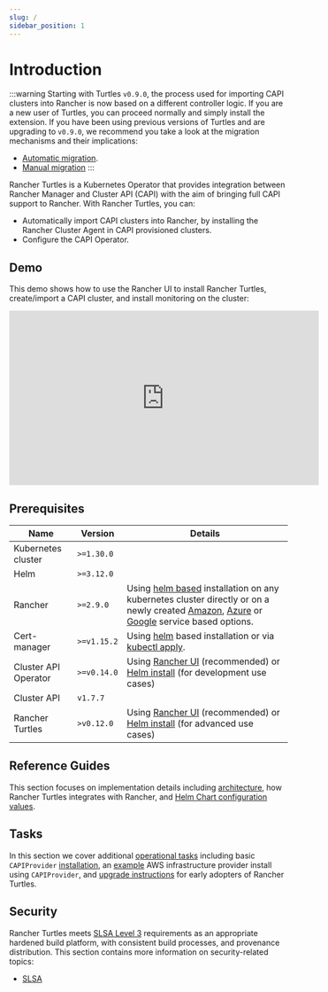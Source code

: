 ```yaml
---
slug: /
sidebar_position: 1
---
```


# Introduction

:::warning
Starting with Turtles `v0.9.0`, the process used for importing CAPI clusters into Rancher is now based on a different controller logic. If you are a new user of Turtles, you can proceed normally and simply install the extension. If you have been using previous versions of Turtles and are upgrading to `v0.9.0`, we recommend you take a look at the migration mechanisms and their implications:
- [Automatic migration](../tasks/maintenance/automigrate_to_v3_import.md).
- [Manual migration](../tasks/maintenance/import_controller_upgrade.md)
:::

Rancher Turtles is a Kubernetes Operator that provides integration between Rancher Manager and Cluster API (CAPI) with the aim of bringing full CAPI support to Rancher. With Rancher Turtles, you can:

- Automatically import CAPI clusters into Rancher, by installing the Rancher Cluster Agent in CAPI provisioned clusters.
- Configure the CAPI Operator.

## Demo

This demo shows how to use the Rancher UI to install Rancher Turtles, create/import a CAPI cluster, and install monitoring on the cluster:

<iframe width="560" height="315" src="https://www.youtube.com/embed/lGsr7KfBjgU?si=ORkzuAJjcdXUXMxh" title="YouTube video player" frameborder="0" allow="accelerometer; autoplay; clipboard-write; encrypted-media; gyroscope; picture-in-picture; web-share" allowfullscreen></iframe>

## Prerequisites

| Name                     | Version                                  | Details                                                                                                                                                                                                                                                                                                                                                                                                                                                                                                                                                                                                                                                                                                                                                                                                     |
| ------------------------ | ---------------------------------------- | ----------------------------------------------------------------------------------------------------------------------------------------------------------------------------------------------------------------------------------------------------------------------------------------------------------------------------------------------------------------------------------------------------------------------------------------------------------------------------------------------------------------------------------------------------------------------------------------------------------------------------------------------------------------------------------------------------------------------------------------------------------------------------------------------------------- |
| Kubernetes cluster       | `>=1.30.0`                               |                                                                                                                                                                                                                                                                                                                                                                                                                                                                                                                                                                                                                                                                                                                                                                                                             |
| Helm                     | `>=3.12.0`                               |                                                                                                                                                                                                                                                                                                                                                                                                                                                                                                                                                                                                                                                                                                                                                                                                             |
| Rancher                  | `>=2.9.0` | Using [helm based](https://ranchermanager.docs.rancher.com/pages-for-subheaders/install-upgrade-on-a-kubernetes-cluster#install-the-rancher-helm-chart) installation on any kubernetes cluster directly or on a newly created [Amazon](https://ranchermanager.docs.rancher.com/getting-started/installation-and-upgrade/install-upgrade-on-a-kubernetes-cluster/rancher-on-amazon-eks), [Azure](https://ranchermanager.docs.rancher.com/getting-started/installation-and-upgrade/install-upgrade-on-a-kubernetes-cluster/rancher-on-aks) or [Google](https://ranchermanager.docs.rancher.com/getting-started/installation-and-upgrade/install-upgrade-on-a-kubernetes-cluster/rancher-on-gke) service based options. |
| Cert-manager             | `>=v1.15.2`                              | Using [helm](https://cert-manager.io/docs/installation/helm/#installing-with-helm) based installation or via [kubectl apply](https://cert-manager.io/docs/installation/#default-static-install).                                                                                                                                                                                                                                                                                                                                                                                                                                                                                                                          |
| Cluster API Operator | `>=v0.14.0` | Using [Rancher UI](./install-rancher-turtles/using_rancher_dashboard.md) (recommended) or [Helm install](https://github.com/kubernetes-sigs/cluster-api-operator/blob/main/docs/README.md#method-2-use-helm-charts) (for development use cases)                                                                                                                                                                                                                                                                                                                                                                                                                                                                                                                                        |
| Cluster API | `v1.7.7` |                                                                                                                                                                                                                                                                                                                                                                                                                                                                                                                                                                                                                                                                                                                                                                                                             |
| Rancher Turtles | `>v0.12.0`                                | Using [Rancher UI](./install-rancher-turtles/using_rancher_dashboard.md) (recommended) or [Helm install](./install-rancher-turtles/using_helm.md) (for advanced use cases)                                                                                                                                                                                                                                                                                                                                                                                                                                                                                                                                                                                                                                                                                                                                              |

## Reference Guides

This section focuses on implementation details including
[architecture](./reference-guides/architecture/intro), how Rancher Turtles integrates with Rancher, and [Helm Chart configuration values](./reference-guides/rancher-turtles-chart/values).

## Tasks

In this section we cover additional [operational tasks](./tasks/intro) including basic `CAPIProvider` [installation](./tasks/capi-operator/basic_cluster_api_provider_installation), an [example](./tasks/capi-operator/add_infrastructure_provider) AWS infrastructure provider install using `CAPIProvider`, and [upgrade instructions](./tasks/maintenance/early_adopter_upgrade) for early adopters of Rancher Turtles.

## Security

Rancher Turtles meets [SLSA Level 3](https://slsa.dev/spec/v1.0/levels#build-l3) requirements as an appropriate hardened build platform, with consistent build processes, and provenance distribution. This section contains more information on security-related topics:

- [SLSA](./security/slsa)
